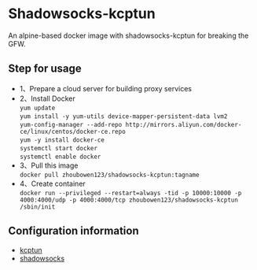 # Shadowsocks-kcptun
An alpine-based docker image with shadowsocks-kcptun for breaking the GFW.

## Step for usage
- 1、Prepare a cloud server for building proxy services
- 2、Install Docker<br>
  `yum update`<br>
  `yum install -y yum-utils device-mapper-persistent-data lvm2`<br>
  `yum-config-manager --add-repo http://mirrors.aliyun.com/docker-ce/linux/centos/docker-ce.repo`<br>
  `yum -y install docker-ce`<br>
  `systemctl start docker`<br>
  `systemctl enable docker`<br>
- 3、Pull this image<br>
   `docker pull zhoubowen123/shadowsocks-kcptun:tagname`
- 4、Create container<br>
  `docker run --privileged --restart=always -tid -p 10000:10000 -p 4000:4000/udp -p 4000:4000/tcp zhoubowen123/shadowsocks-kcptun /sbin/init`

## Configuration information
- [kcptun](https://github.com/zhoubowen-sky/shadowsocks-kcptun/blob/master/script/kcptun.json)
- [shadowsocks](https://github.com/zhoubowen-sky/shadowsocks-kcptun/blob/master/script/shadowsocks.json)
